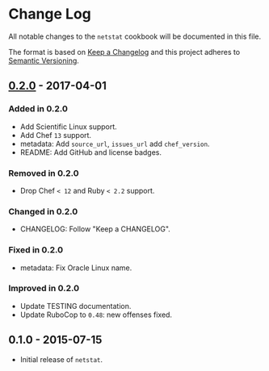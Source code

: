 # Change Log
All notable changes to the `netstat` cookbook will be documented in this file.

The format is based on [Keep a Changelog](http://keepachangelog.com/) and this project adheres to [Semantic Versioning](http://semver.org/).

## [0.2.0] - 2017-04-01
### Added in 0.2.0
- Add Scientific Linux support.
- Add Chef `13` support.
- metadata: Add `source_url`, `issues_url` add `chef_version`.
- README: Add GitHub and license badges.

### Removed in 0.2.0
- Drop Chef `< 12` and Ruby `< 2.2` support.

### Changed in 0.2.0
- CHANGELOG: Follow "Keep a CHANGELOG".

### Fixed in 0.2.0
- metadata: Fix Oracle Linux name.

### Improved in 0.2.0
- Update TESTING documentation.
- Update RuboCop to `0.48`: new offenses fixed.

## 0.1.0 - 2015-07-15
- Initial release of `netstat`.

[Unreleased]: https://github.com/zuazo/netstat-cookbook/compare/0.2.0...HEAD
[0.2.0]: https://github.com/zuazo/netstat-cookbook/compare/0.1.0...0.2.0
